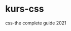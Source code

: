 # kurs-css
css-the complete guide 2021
<!--
    upload to git:
    Step 1: Select a repository in GitHub and click on the green button at the top right corner that reads clone or download. Copy the link that appears on the drop-down bar.
    Step 2: Open VS Code, Go to File -> Add Folder to Workspace…
    Add the newly created folder.
    Step 3: Open the terminal.
    Step 4. git config --global user.email "konradbieniek@gmail.com"
    Step 5: type git clone <url copied from GitHub during Step 1> to clone a repo from GitHub using VS Code.
    Step 6. git status
    Step 7. git add .
    Step 8. git commit -m "example"
    Step 9. git push origin main
    Step 10. git checkout -b develop    <--  make new branch
    Step 11. git push origin develop    <--  crate and upload new branch named develop
    tutorial: https://towardsdatascience.com/installing-github-in-visual-studio-code-for-windows-10-6abd3325ab1
-->